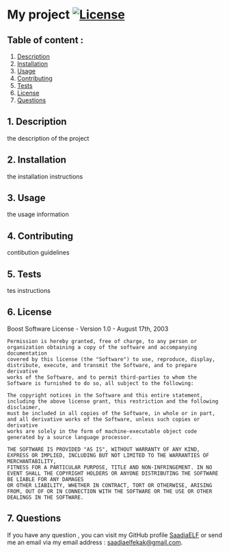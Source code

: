 # My project [![License](https://img.shields.io/badge/License-Boost%201.0-lightblue.svg)](https://www.boost.org/LICENSE_1_0.txt)

  
  ## Table of content :

  1. [Description](#1.-description)
  2. [Installation](#2.-installation)
  3. [Usage](#3.-usage)
  4. [Contributing](#4.-contributing)
  5. [Tests](#5.-tests)
  6. [License](#6.-license)
  7. [Questions](#7.-questions)


  ## 1. Description

  the description of the project


  ## 2. Installation

  the installation instructions


  ## 3. Usage

  the usage information


  ## 4. Contributing

  contibution guidelines

  
  ## 5. Tests

  tes instructions


  ## 6. License

  Boost Software License - Version 1.0 - August 17th, 2003

    Permission is hereby granted, free of charge, to any person or organization obtaining a copy of the software and accompanying documentation 
    covered by this license (the "Software") to use, reproduce, display, distribute, execute, and transmit the Software, and to prepare derivative 
    works of the Software, and to permit third-parties to whom the Software is furnished to do so, all subject to the following:

    The copyright notices in the Software and this entire statement, including the above license grant, this restriction and the following disclaimer, 
    must be included in all copies of the Software, in whole or in part, and all derivative works of the Software, unless such copies or derivative 
    works are solely in the form of machine-executable object code generated by a source language processor.
      
    THE SOFTWARE IS PROVIDED "AS IS", WITHOUT WARRANTY OF ANY KIND, EXPRESS OR IMPLIED, INCLUDING BUT NOT LIMITED TO THE WARRANTIES OF MERCHANTABILITY, 
    FITNESS FOR A PARTICULAR PURPOSE, TITLE AND NON-INFRINGEMENT. IN NO EVENT SHALL THE COPYRIGHT HOLDERS OR ANYONE DISTRIBUTING THE SOFTWARE BE LIABLE FOR ANY DAMAGES 
    OR OTHER LIABILITY, WHETHER IN CONTRACT, TORT OR OTHERWISE, ARISING FROM, OUT OF OR IN CONNECTION WITH THE SOFTWARE OR THE USE OR OTHER DEALINGS IN THE SOFTWARE.


  ## 7. Questions

  If you have any question , you can visit my GitHub profile [SaadiaELF](https://github.com/SaadiaELF) or send me an email via my email address : saadiaelfekak@gmail.com.